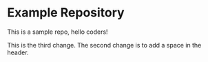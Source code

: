 # Example Repository
This is a sample repo, hello coders!

This is the third change. The second change is to add a space in the header.